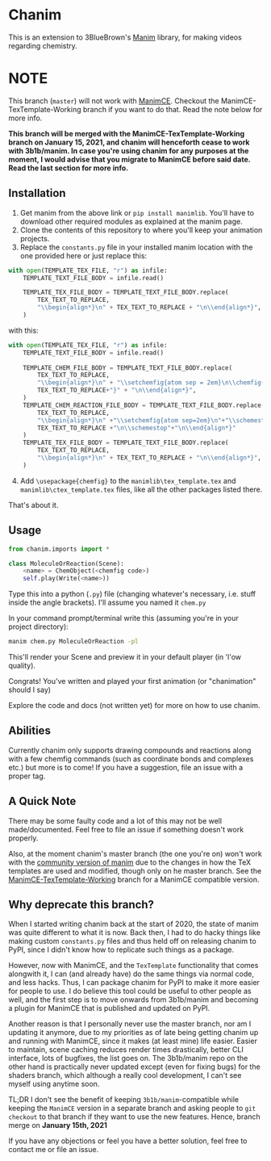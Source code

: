 # Chanim
This is an extension to 3BlueBrown's [Manim](https://www.github.com/3b1b/manim) library,
for making videos regarding chemistry.

# NOTE
This branch (`master`) will not work with [ManimCE](https://github.com/ManimCommunity/manim). Checkout the ManimCE-TexTemplate-Working branch if you want to do that. Read the note below for more info.

**This branch will be merged with the ManimCE-TexTemplate-Working branch on January 15, 2021, and chanim will henceforth cease to work with 3b1b/manim. In case you're using chanim for any purposes at the moment, I would advise that you migrate to ManimCE before said date. Read the last section for more info.**

## Installation
1. Get manim from the above link or `pip install manimlib`. You'll have to download other 
required modules as explained at the manim page.
2. Clone the contents of this repository to where you'll keep your animation projects.
3. Replace the `constants.py` file in your installed manim location with the one provided here
or just replace this:
```py
with open(TEMPLATE_TEX_FILE, "r") as infile:
    TEMPLATE_TEXT_FILE_BODY = infile.read()

    TEMPLATE_TEX_FILE_BODY = TEMPLATE_TEXT_FILE_BODY.replace(
        TEX_TEXT_TO_REPLACE,
        "\\begin{align*}\n" + TEX_TEXT_TO_REPLACE + "\n\\end{align*}",
    )
```
with this:
```py
with open(TEMPLATE_TEX_FILE, "r") as infile:
    TEMPLATE_TEXT_FILE_BODY = infile.read()
    
    TEMPLATE_CHEM_FILE_BODY = TEMPLATE_TEXT_FILE_BODY.replace(
        TEX_TEXT_TO_REPLACE,
        "\\begin{align*}\n" + "\\setchemfig{atom sep = 2em}\n\\chemfig{" +
        TEX_TEXT_TO_REPLACE+"}" + "\n\\end{align*}",
    )
    TEMPLATE_CHEM_REACTION_FILE_BODY = TEMPLATE_TEXT_FILE_BODY.replace(
        TEX_TEXT_TO_REPLACE,
        "\\begin{align*}\n" +"\\setchemfig{atom sep=2em}\n"+"\\schemestart\n"+
        TEX_TEXT_TO_REPLACE +"\n\\schemestop"+"\n\\end{align*}" 
    )
    TEMPLATE_TEX_FILE_BODY = TEMPLATE_TEXT_FILE_BODY.replace(
        TEX_TEXT_TO_REPLACE,
        "\\begin{align*}\n" + TEX_TEXT_TO_REPLACE + "\n\\end{align*}",
    )

```

4. Add `\usepackage{chemfig}` to the `manimlib\tex_template.tex` and `manimlib\ctex_template.tex`
files, like all the other packages listed there.

That's about it.

## Usage
```py
from chanim.imports import *

class MoleculeOrReaction(Scene):
    <name> = ChemObject(<chemfig code>)
    self.play(Write(<name>))
```

Type this into a python (`.py`) file (changing whatever's necessary, i.e. stuff inside the angle brackets). I'll assume you named it `chem.py`

In your command prompt/terminal write this (assuming you're in your project directory):

```sh
manim chem.py MoleculeOrReaction -pl
```
This'll render your Scene and preview it in your default player (in 'l'ow quality).

Congrats! You've written and played your first animation (or "chanimation" should I say)

Explore the code and docs (not written yet) for more on how to use chanim.

## Abilities
Currently chanim only supports drawing compounds and reactions along with a few chemfig commands (such as coordinate bonds and complexes etc.) but more is to come! If you have a suggestion, file an issue with a proper tag.

## A Quick Note
There may be some faulty code and a lot of this may not be well made/documented. Feel free to file an issue if something doesn't work properly.

Also, at the moment chanim's master branch (the one you're on) won't work with the [community version of manim](https://github.com/ManimCommunity/manim) due to the changes in how the TeX templates are used and modified, though only on he master branch. See the [ManimCE-TexTemplate-Working](https://github.com/raghavg123/chanim/tree/ManimCE-TexTemplate-Working) branch for a ManimCE compatible version.

## Why deprecate this branch?
When I started writing chanim back at the start of 2020, the state of manim was quite different to what it is now. Back then, I had to do hacky things like making custom `constants.py` files and thus held off on releasing chanim to PyPI, since I didn't know how to replicate such things as a package.

However, now with ManimCE, and the `TexTemplate` functionality that comes alongwith it, I can (and already have) do the same things via normal code, and less hacks. Thus, I can package chanim for PyPI to make it more easier for people to use. I do believe this tool could be useful to other people as well, and the first step is to move onwards from 3b1b/manim and becoming a plugin for ManimCE that is published and updated on PyPI.

Another reason is that I personally never use the master branch, nor am I updating it anymore, due to my priorities as of late being getting chanim up and running with ManimCE, since it makes (at least mine) life easier. Easier to maintain, scene caching reduces render times drastically, better CLI interface, lots of bugfixes, the list goes on. The 3b1b/manim repo on the other hand is practically never updated except (even for fixing bugs) for the shaders branch, which although a really cool development, I can't see myself using anytime soon.

TL;DR I don't see the benefit of keeping `3b1b/manim`-compatible while keeping the `ManimCE` version in a separate branch and asking people to `git checkout` to that branch if they want to use the new features. Hence, branch merge on **January 15th, 2021**

If you have any objections or feel you have a better solution, feel free to contact me or file an issue.